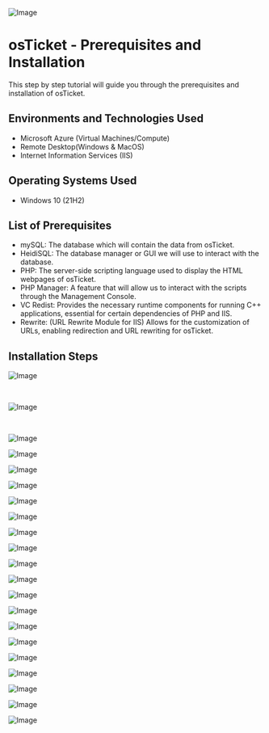 <p align="center">
  
![Image](https://github.com/user-attachments/assets/fff316f9-b508-4214-9019-39caac5db711)
</p>

<h1>osTicket - Prerequisites and Installation</h1>
This step by step tutorial will guide you through the prerequisites and installation of osTicket.<br />


<h2>Environments and Technologies Used</h2>

- Microsoft Azure (Virtual Machines/Compute)
- Remote Desktop(Windows & MacOS)
- Internet Information Services (IIS)

<h2>Operating Systems Used </h2>

- Windows 10</b> (21H2)

<h2>List of Prerequisites</h2>

- mySQL: The database which will contain the data from osTicket.
- HeidiSQL: The database manager or GUI we will use to interact with the database.
- PHP: The server-side scripting language used to display the HTML webpages of osTicket.
- PHP Manager: A feature that will allow us to interact with the scripts through the Management Console.
- VC Redist: Provides the necessary runtime components for running C++ applications, essential for certain dependencies of PHP and IIS.
- Rewrite: (URL Rewrite Module for IIS) Allows for the customization of URLs, enabling redirection and URL rewriting for osTicket.

<h2>Installation Steps</h2>

<p>

![Image](https://github.com/user-attachments/assets/e1b68e5d-5ee7-43a4-ac75-beed41c4cebd)
</p>
<p>

</p>
<br />

<p>

![Image](https://github.com/user-attachments/assets/f6a4df14-8287-4595-9b8b-47d17bb16241)

</p>
<p>

</p>
<br />


![Image](https://github.com/user-attachments/assets/5d16e7e7-627a-4f4d-8df2-fb6933c9006d)

![Image](https://github.com/user-attachments/assets/179cac46-69f5-4385-b830-81bfa2972333)

![Image](https://github.com/user-attachments/assets/8aceb161-09ce-474e-8136-d4750faa15bd)

![Image](https://github.com/user-attachments/assets/9a908737-ab66-41c5-8f58-9dc17b4f616a)

![Image](https://github.com/user-attachments/assets/0c93bed3-0ab0-41c3-ac8f-826387a8b7f7)

![Image](https://github.com/user-attachments/assets/68218305-0421-4a1b-8d14-f24611aff12b)

![Image](https://github.com/user-attachments/assets/3a5b35f4-0fce-499c-b090-1d8e0c4914a9)

![Image](https://github.com/user-attachments/assets/babd0217-1b56-4209-b4a2-86dc48a43112)

![Image](https://github.com/user-attachments/assets/c038fd34-b5c0-4d9f-b6e2-7b63c14a7f7b)

![Image](https://github.com/user-attachments/assets/92bfd802-5483-49f0-9b14-d2648ec54ba4)

![Image](https://github.com/user-attachments/assets/e2ec9de9-6ddc-4e62-9ba5-fe860b78f21b)

![Image](https://github.com/user-attachments/assets/fc341a82-d1ab-48b5-8170-728b9c8c312e)

![Image](https://github.com/user-attachments/assets/24c2c9cf-ac1b-4759-a109-26cf714a3947)

![Image](https://github.com/user-attachments/assets/2684b64d-024f-4080-b107-b893ac009483)

![Image](https://github.com/user-attachments/assets/392a6462-5eb1-4796-9bc5-51d3701fc835)

![Image](https://github.com/user-attachments/assets/18df9d77-738b-42f2-b4ce-46348303f1b8)

![Image](https://github.com/user-attachments/assets/023309af-aa2c-46ae-8c21-c989217ee0da)

![Image](https://github.com/user-attachments/assets/2dfe3627-7888-4d4c-85aa-379ee7a5f308)

![Image](https://github.com/user-attachments/assets/a438b561-8559-4110-8cd5-fdec4103f9ed)
